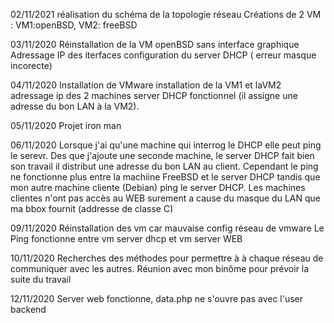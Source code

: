 02/11/2021
réalisation du schéma de la topologie réseau
Créations de 2 VM : VM1:openBSD, VM2: freeBSD

03/11/2020
Réinstallation de la VM openBSD sans interface graphique
Adressage IP des iterfaces
configuration du server DHCP ( erreur masque incorecte)

04/11/2020
Installation de VMware
installation de la VM1 et laVM2
adressage ip des 2 machines
server DHCP fonctionnel (il assigne une adresse du bon LAN à la VM2).

05/11/2020
Projet iron man

06/11/2020
Lorsque j'ai qu'une machine qui interrog le DHCP elle peut ping le serevr. Des que j'ajoute une seconde machine, le server DHCP fait bien son travail il distribut une adresse du bon LAN au client. Cependant le ping ne fonctionne plus entre la machiine FreeBSD et le server DHCP tandis que mon autre machine cliente (Debian) ping le server DHCP.
Les machines clientes n'ont pas accès au WEB surement a cause du masque du LAN que ma bbox fournit (addresse de classe C)

09/11/2020
Réinstallation des vm car mauvaise config réseau de vmware
Le Ping fonctionne entre vm server dhcp et vm server WEB

 10/11/2020
Recherches des méthodes pour permettre à à chaque réseau de communiquer avec les autres.
Réunion avec mon binôme pour prévoir la suite du travail

12/11/2020
Server web fonctionne, data.php ne s'ouvre pas avec l'user backend 
